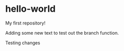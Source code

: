 # hello-world
My first repository!

Adding some new text to test out the branch function.

Testing changes

